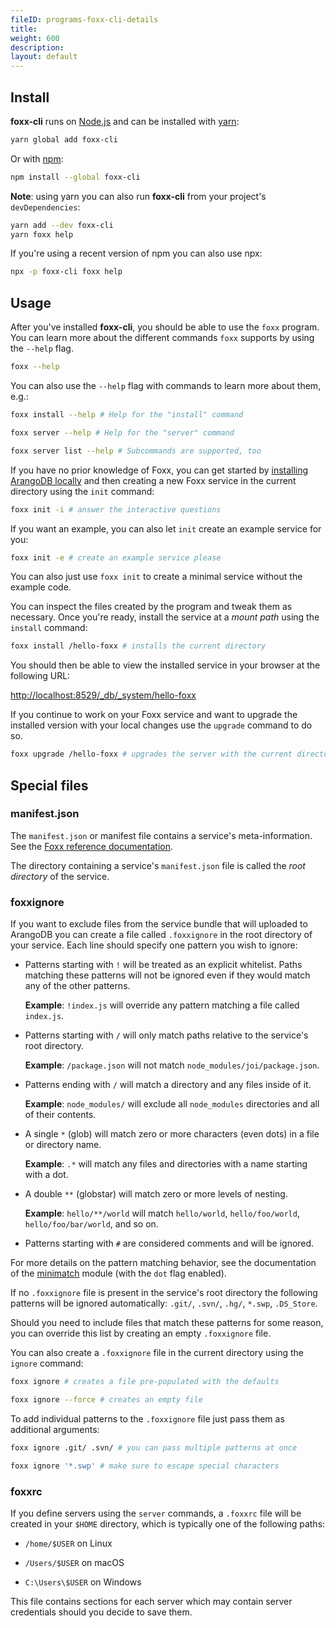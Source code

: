 ```yaml
---
fileID: programs-foxx-cli-details
title: 
weight: 600
description: 
layout: default
---
```

## Install

**foxx-cli** runs on [Node.js](https://nodejs.org) and can be installed with
[yarn](https://yarnpkg.com):

```sh
yarn global add foxx-cli
```

Or with [npm](https://www.npmjs.com):

```sh
npm install --global foxx-cli
```

**Note**: using yarn you can also run **foxx-cli** from your project's
`devDependencies`:

```sh
yarn add --dev foxx-cli
yarn foxx help
```

If you're using a recent version of npm you can also use npx:

```sh
npx -p foxx-cli foxx help
```

## Usage

After you've installed **foxx-cli**, you should be able to use the `foxx`
program. You can learn more about the different commands `foxx` supports by
using the `--help` flag.

```sh
foxx --help
```

You can also use the `--help` flag with commands to learn more about them, e.g.:

```sh
foxx install --help # Help for the "install" command

foxx server --help # Help for the "server" command

foxx server list --help # Subcommands are supported, too
```

If you have no prior knowledge of Foxx, you can get started by
[installing ArangoDB locally](https://www.arangodb.com/download)
and then creating a new Foxx service in the current directory using the `init` command:

```sh
foxx init -i # answer the interactive questions
```

If you want an example, you can also let `init` create an example service for you:

```sh
foxx init -e # create an example service please
```

You can also just use `foxx init` to create a minimal service without the example code.

You can inspect the files created by the program and tweak them as necessary.
Once you're ready, install the service at a _mount path_ using the `install` command:

```sh
foxx install /hello-foxx # installs the current directory
```

You should then be able to view the installed service in your browser at the following URL:

<http://localhost:8529/_db/_system/hello-foxx>

If you continue to work on your Foxx service and want to upgrade the installed
version with your local changes use the `upgrade` command to do so.

```sh
foxx upgrade /hello-foxx # upgrades the server with the current directory
```

## Special files

### manifest.json

The `manifest.json` or manifest file contains a service's meta-information.
See the [Foxx reference documentation](../../foxx-microservices/reference/foxx-reference-manifest).

The directory containing a service's `manifest.json` file is called the _root
directory_ of the service.

### foxxignore

If you want to exclude files from the service bundle that will uploaded to
ArangoDB you can create a file called `.foxxignore` in the root directory of
your service. Each line should specify one pattern you wish to ignore:

* Patterns starting with `!` will be treated as an explicit whitelist. Paths
  matching these patterns will not be ignored even if they would match any of
  the other patterns.

  **Example**: `!index.js` will override any pattern matching a file called
  `index.js`.

* Patterns starting with `/` will only match paths relative to the service's
  root directory.

  **Example**: `/package.json` will not match `node_modules/joi/package.json`.

* Patterns ending with `/` will match a directory and any files inside of it.

  **Example**: `node_modules/` will exclude all `node_modules` directories and
  all of their contents.

* A single `*` (glob) will match zero or more characters (even dots) in a file
  or directory name.

  **Example**: `.*` will match any files and directories with a name starting
  with a dot.

* A double `**` (globstar) will match zero or more levels of nesting.

  **Example**: `hello/**/world` will match `hello/world`, `hello/foo/world`,
  `hello/foo/bar/world`, and so on.

* Patterns starting with `#` are considered comments and will be ignored.

For more details on the pattern matching behavior, see the documentation of the
[minimatch](https://www.npmjs.com/package/minimatch) module (with the `dot` flag
enabled).

If no `.foxxignore` file is present in the service's root directory the
following patterns will be ignored automatically: `.git/`, `.svn/`, `.hg/`,
`*.swp`, `.DS_Store`.

Should you need to include files that match these patterns for some reason, you
can override this list by creating an empty `.foxxignore` file.

You can also create a `.foxxignore` file in the current directory using the
`ignore` command:

```sh
foxx ignore # creates a file pre-populated with the defaults

foxx ignore --force # creates an empty file
```

To add individual patterns to the `.foxxignore` file just pass them as
additional arguments:

```sh
foxx ignore .git/ .svn/ # you can pass multiple patterns at once

foxx ignore '*.swp' # make sure to escape special characters
```

### foxxrc

If you define servers using the `server` commands, a `.foxxrc` file will be
created in your `$HOME` directory, which is typically one of the following
paths:

* `/home/$USER` on Linux

* `/Users/$USER` on macOS

* `C:\Users\$USER` on Windows

This file contains sections for each server which may contain server credentials
should you decide to save them.
